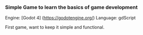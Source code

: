 ### Simple Game to learn the basics of game development
Engine: [Godot 4] (https://godotengine.org/)
Language: gdScript

First game, want to keep it simple and functional. 
